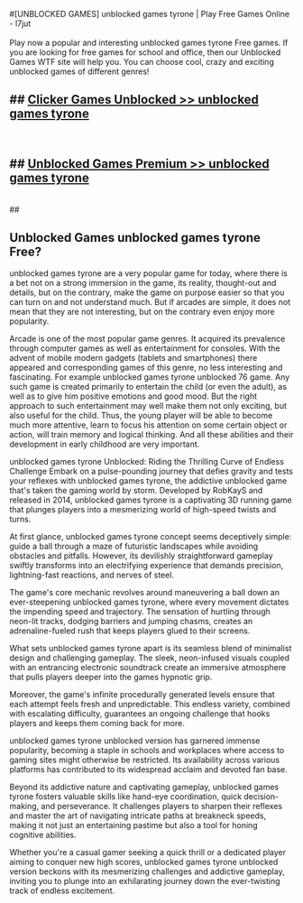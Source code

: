 #[UNBLOCKED GAMES] unblocked games tyrone | Play Free Games Online - l7jut <br>
<br>
Play now a popular and interesting unblocked games tyrone Free games. If you are looking for free games for school and office, then our Unblocked Games WTF site will help you. You can choose cool, crazy and exciting unblocked games of different genres!


## ##  [Clicker Games Unblocked >> unblocked games tyrone](http://freeplayer.one?title=unblocked_games_tyrone&ref=22)
  <br>

##  ## [Unblocked Games Premium >> unblocked games tyrone](http://freeplayer.one?title=unblocked_games_tyrone&ref=22)
  <br>
  ##



## Unblocked Games unblocked games tyrone Free?

unblocked games tyrone are a very popular game for today, where there is a bet not on a strong immersion in the game, its reality, thought-out and details, but on the contrary, make the game on purpose easier so that you can turn on and not understand much. But if arcades are simple, it does not mean that they are not interesting, but on the contrary even enjoy more popularity.

Arcade is one of the most popular game genres. It acquired its prevalence through computer games as well as entertainment for consoles. With the advent of mobile modern gadgets (tablets and smartphones) there appeared and corresponding games of this genre, no less interesting and fascinating. For example unblocked games tyrone unblocked 76 game. Any such game is created primarily to entertain the child (or even the adult), as well as to give him positive emotions and good mood. But the right approach to such entertainment may well make them not only exciting, but also useful for the child. Thus, the young player will be able to become much more attentive, learn to focus his attention on some certain object or action, will train memory and logical thinking. And all these abilities and their development in early childhood are very important.

unblocked games tyrone Unblocked: Riding the Thrilling Curve of Endless Challenge
Embark on a pulse-pounding journey that defies gravity and tests your reflexes with unblocked games tyrone, the addictive unblocked game that's taken the gaming world by storm. Developed by RobKayS and released in 2014, unblocked games tyrone is a captivating 3D running game that plunges players into a mesmerizing world of high-speed twists and turns.

At first glance, unblocked games tyrone concept seems deceptively simple: guide a ball through a maze of futuristic landscapes while avoiding obstacles and pitfalls. However, its devilishly straightforward gameplay swiftly transforms into an electrifying experience that demands precision, lightning-fast reactions, and nerves of steel.

The game's core mechanic revolves around maneuvering a ball down an ever-steepening unblocked games tyrone, where every movement dictates the impending speed and trajectory. The sensation of hurtling through neon-lit tracks, dodging barriers and jumping chasms, creates an adrenaline-fueled rush that keeps players glued to their screens.

What sets unblocked games tyrone apart is its seamless blend of minimalist design and challenging gameplay. The sleek, neon-infused visuals coupled with an entrancing electronic soundtrack create an immersive atmosphere that pulls players deeper into the games hypnotic grip.

Moreover, the game's infinite procedurally generated levels ensure that each attempt feels fresh and unpredictable. This endless variety, combined with escalating difficulty, guarantees an ongoing challenge that hooks players and keeps them coming back for more.

unblocked games tyrone unblocked version has garnered immense popularity, becoming a staple in schools and workplaces where access to gaming sites might otherwise be restricted. Its availability across various platforms has contributed to its widespread acclaim and devoted fan base.

Beyond its addictive nature and captivating gameplay, unblocked games tyrone fosters valuable skills like hand-eye coordination, quick decision-making, and perseverance. It challenges players to sharpen their reflexes and master the art of navigating intricate paths at breakneck speeds, making it not just an entertaining pastime but also a tool for honing cognitive abilities.

Whether you're a casual gamer seeking a quick thrill or a dedicated player aiming to conquer new high scores, unblocked games tyrone unblocked version beckons with its mesmerizing challenges and addictive gameplay, inviting you to plunge into an exhilarating journey down the ever-twisting track of endless excitement.